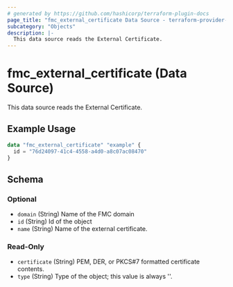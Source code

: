 ```yaml
---
# generated by https://github.com/hashicorp/terraform-plugin-docs
page_title: "fmc_external_certificate Data Source - terraform-provider-fmc"
subcategory: "Objects"
description: |-
  This data source reads the External Certificate.
---
```


# fmc_external_certificate (Data Source)

This data source reads the External Certificate.

## Example Usage

```terraform
data "fmc_external_certificate" "example" {
  id = "76d24097-41c4-4558-a4d0-a8c07ac08470"
}
```

<!-- schema generated by tfplugindocs -->
## Schema

### Optional

- `domain` (String) Name of the FMC domain
- `id` (String) Id of the object
- `name` (String) Name of the external certificate.

### Read-Only

- `certificate` (String) PEM, DER, or PKCS#7 formatted certificate contents.
- `type` (String) Type of the object; this value is always ''.
